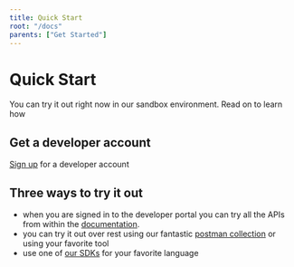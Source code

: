```yaml
---
title: Quick Start
root: "/docs"
parents: ["Get Started"]
---
```

# Quick Start

You can try it out right now in our sandbox environment. Read on to learn how

## Get a developer account

[Sign up](/signup) for a developer account
  
## Three ways to try it out

- when you are signed in to the developer portal you can try all the APIs from within the [documentation](/api/aspsp).
- you can try it out over rest using our fantastic [postman collection](/link/to/postman) or using  your favorite tool
- use one of [our SDKs](/docs/sdks) for your favorite language
